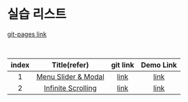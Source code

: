 # 실습 리스트


[git-pages link](https://chichchic.github.io/js_practice/)

<br>

| index |                         Title(refer)                         |                           git link                           |                          Demo Link                           |
| :---: | :----------------------------------------------------------: | :----------------------------------------------------------: | :----------------------------------------------------------: |
|   1   | [Menu Slider & Modal](https://github.com/bradtraversy/vanillawebprojects/tree/master/modal-menu-slider) | [link](https://github.com/chichchic/js_practice/tree/master/My_Landing_Page) | [link](https://chichchic.github.io/js_practice/My_Landing_Page/) |
|   2   | [Infinite Scrolling](https://vanillawebprojects.com/projects/infinite_scroll_blog/) | [link](https://github.com/chichchic/js_practice/tree/master/Infinite_Scrolling) | [link](https://chichchic.github.io/js_practice/Infinite_Scrolling/) |

<br>

